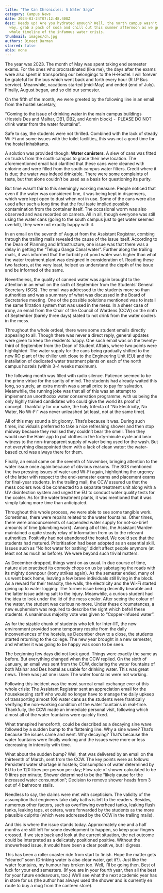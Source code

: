 ```yaml
---
title: "The Can Chronicles: A Water Saga"
category: Campus News
date: 2024-03-24T07:12:48.408Z
desc: Heads up! Are you hydrated enough? Well, the north campus wasn't. Either
  way, grab a pack of soda and chill out this summer afternoon as we go down the
  whole timeline of the infamous water crisis.
thumbnail: images/ch.jpg
authors: Bineet Barman
starred: false
abio: none
---
```

<!--StartFragment-->

The year was 2023. The month of May was spent taking end semester exams. For the ones who procrastinated (like me), the days after the exams were also spent in transporting our belongings to the H-Hostel. I will forever be grateful for the bus which went back and forth every hour (R.I.P Bus service). Meanwhile, vacations started (mid-May) and ended (end of July). Finally, August began, and so did our semester.

On the fifth of the month, we were greeted by the following line in an email from the hostel secretary, 

“Coming to the issue of drinking water in the main campus buildings (Hostels Des and Malhar, DB1, DB2, and Admin block) -  PLEASE DO NOT drink water from the water fountains”. 

Safe to say, the students were not thrilled. Combined with the lack of steady Wi-Fi and some issues with the toilet facilities, this was not a good time for the hostel inhabitants.

A solution was provided though: **Water canisters**. A slew of cans was fitted on trucks from the south campus to grace their new location. The aforementioned email had clarified that these cans were cleaned with chlorine and were filled from the south campus water filters. Credit where it is due; the water was indeed drinkable. There were some complaints of taste, but that alone couldn’t be used as a basis for questioning its purity.



But time wasn’t fair to this seemingly working measure. People noticed that even if the water was considered fine, it was being kept in dispensers, which were kept open to dust when not in use. Some of the cans were also used after such a long time that the foul taste implied possible contamination from the container itself. The occasional worm was also observed and was recorded on camera. All in all, though everyone was still using the water cans (going to the south campus just to get water seemed overkill), they were not exactly happy with it.



In an email on the seventh of August from the Assistant Registrar, combing through the trailing mails revealed the cause of the issue itself. According to the Dean of Planning and Infrastructure, one issue was that there was a delay in getting the “Telugu Ganga Canal water”. Further along the trailing mails, it was informed that the turbidity of pond water was higher than what the water treatment plant was designed in consideration of. Reading these two factors, at the very least, helped us understand the depth of the issue and be informed of the same.



Nevertheless, the quality of canned water was again brought to the attention in an email on the sixth of September from the Students’ General Secretary (SGS). The email was addressed to the students more so than authorities and was a summary of what was discussed in the Board of Secretaries meeting. One of the possible solutions mentioned was to install the same filtration system that was used in the mess. In a sheer case of irony, an email from the Chair of the Council of Wardens (CCW) on the ninth of September (barely three days) stated to not drink from the water coolers in the mess.



Throughout the whole ordeal, there were some student emails directly appealing to all. Though there was never a direct reply, general updates were given to keep the residents happy. One such email was on the twenty-third of September from the Dean of Student Affairs, where two points were highlighted: The water supply for the cans being gradually shifted to the new RO plant of the chiller unit close to the Engineering Unit (EU) and the installation of dedicated water treatment plants on each of the north campus hostels (within 3-4 weeks maximum).



The following month was filled with radio silence. Patience seemed to be the prime virtue for the sanity of mind. The students had already waited this long, so surely, an extra month was a small price to pay for salvation. Meanwhile, the running joke was that all of this was an attempt to implement an unorthodox water conservation programme, with us being the only highly trained candidates who could give the world its proof of concept. Thankfully for our sake, the holy trifecta of “No Electricity, No Water, No Wi-Fi” was never unleashed (at least, not at the same time).



All of this may sound a bit gloomy. That’s because it was. During such times, individuals preferred to take a nice refreshing shower and then stop midway because they realised they couldn’t bear the smell. Then they would use the Haier app to put clothes in the forty-minute cycle and bear witness to the non-transparent supply of water being used for the wash. But not everything disappointed them with a lack of clean water: the water-based curd was always there for them.



Finally, an email came on the seventh of November, bringing attention to the water issue once again because of obvious reasons. The SGS mentioned the two pressing issues of water and Wi-Fi again, highlighting the urgency of the latter with respect to the end-semester exams and placement exams for final-year students. In the trailing mail, the CCW assured us that the mess coolers would be connected to a separate treatment unit along with a UV disinfection system and urged the EU to conduct water quality tests for the cooler. As for the water treatment plants, it was mentioned that it was simply taking more time than anticipated.



Throughout this whole process, we were able to see some tangible work. Sometimes, there were repairs related to the water fountains. Other times, there were announcements of suspended water supply for not-so-brief amounts of time (plumbing work). Among all of this, the Assistant Warden maintained a quite steady relay of information from us to the relevant authorities. Positivity had not abandoned the hostel. We could see that the students had matured. Prioritisation had been adopted as an essential skill. Issues such as “No hot water for bathing” didn’t affect people anymore (at least not as much as before). We were beyond such trivial matters.



As December dropped, things went on as usual. In due course of time, nature also practised its comedy chops on us by sabotaging the roads with its mighty downpour (irony strikes again). As the semester ended, many of us went back home, leaving a few brave individuals still living in the block. As a reward for their tenacity, the walls, the electricity and the Wi-Fi started giving up to water logging: The former issue being decently bearable and the latter issue adding salt to the injury. Meanwhile, a curious student had the idea to look under the lid of the mess cooler. After seeing the colour of the water, the student was curious no more. Under these circumstances, a new euphemism was required to describe the sight which befell these students. A unanimous majority vote was given to “Copper-infused water”.



As for the sizable chunk of students who left for Inter-IIT, the new environment provided some temporary respite from the daily inconveniences of the hostels, as December drew to a close, the students started returning to the college. The new year brought in a new semester, and whether it was going to be happy was soon to be seen.



The beginning few days did not look good. Things were exactly the same as before. But everything changed when the CCW replied. On the sixth of January, an email was sent from the CCW, declaring the water fountains of both Malhar and Des hostel as usable for drinking water. This was great news. There was just one issue: The water fountains were not working.



Following this incident was the most surreal email exchange ever of this whole crisis: The Assistant Registrar sent an appreciation email for the housekeeping staff who would no longer have to manage the daily upkeep of transporting almost 106 water cans as the students were frantically verifying the non-working condition of the water fountains in real-time. Thankfully, the CCW made an immediate personal visit, following which almost all of the water fountains were quickly fixed.



What transpired henceforth, could be described as a decaying sine wave followed by a sudden bump to the flattening line. Why a sine wave? That’s because the issues came and went. Why decaying? That’s because the water fountains were finally working and the issues were more or less decreasing in intensity with time.



What about the sudden bump? Well, that was delivered by an email on the thirteenth of March, sent from the CCW. The key points were as follows: Persistent water shortage in hostels; Consumption of water determined by EU to be 120 litres per person per day; Flow rate of shower calculated to be 9 litres per minute; Shower determined to be the “likely cause for the increased water consumption”; Decision to remove shower heads from 3 out of 4 bathroom stalls.



Needless to say, the claims were met with scepticism. The validity of the assumption that engineers take daily baths is left to the readers. Besides, numerous other factors, such as overflowing overhead tanks, leaking flush tanks, leaking taps, et cetera, were forwarded by the students as the more plausible culprits (which were addressed by the CCW in the trailing mails).



And this is where the issue stands today. Approximately one and a half months are still left for some development to happen, so keep your fingers crossed. If we step back and look at the current situation, the net outcome could be interpreted as a delicately positioned positive. Without the showerhead issue, it would have been a clear positive, but I digress.



This has been a roller coaster ride from start to finish. Hope the matter gets “cleared” soon (Drinking water is also clear water, get it?). Just like the water fountains, my humour has broken too. Well, I’ll be going then. Best of luck for your end semesters. (If you are in your fourth year, then all the best for your future endeavours, too.) We’ll see what the next academic year has in store for us (the author has always used the shower and is currently en route to buy a mug from the canteen store).



<!--EndFragment-->